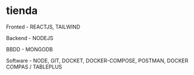 # tienda

Fronted - 
REACTJS,
TAILWIND

Backend - 
NODEJS

BBDD - 
MONGODB

Software - 
NODE, 
GIT, 
DOCKET, 
DOCKER-COMPOSE, 
POSTMAN, 
DOCKER COMPAS / TABLEPLUS

